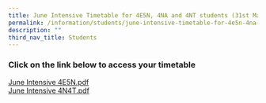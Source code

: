 ```yaml
---
title: June Intensive Timetable for 4E5N, 4NA and 4NT students (31st May to 7th June)
permalink: /information/students/june-intensive-timetable-for-4e5n-4na-and-4nt-students-31st-may-to-7th-june
description: ""
third_nav_title: Students
---
```

### Click on the link below to access your timetable

[June Intensive 4E5N.pdf](/files/June%20Intensive%204E5N.pdf) <br>
[June Intensive 4N4T.pdf](/files/June%20Intensive%204N4T.pdf)